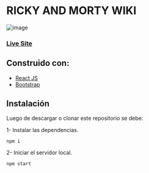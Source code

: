 # RICKY AND MORTY  WIKI

![image](https://i.ibb.co/ynf5Cz0/Dise-o-sin-t-tulo.png)

### [Live Site](https://serene-wilson-f83f3e.netlify.app/)


## Construido con:

* [React JS](https://es.reactjs.org) 
* [Bootstrap ](https://getbootstrap.com/docs/5.1/getting-started/introduction/) 


## Instalación 
Luego de descargar o clonar este repositorio se debe:

1- Instalar las dependencias.

```
npm i 
```
2- Iniciar el servidor local.
```
npm start
```



